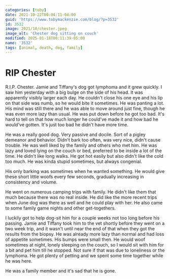 ```yaml
---
categories: [toby]
date: 2021-10-22T00:04:11-04:00
guid: 'https://www.tobymackenzie.com/blog/?p=3532'
id: 3532
image: 2021/10/chester.jpeg
image_alt: 'Chester dog sitting on couch'
modified: 2025-01-18T00:11:39-05:00
name: '3532'
tags: [animal, death, dog, family]
---
```


RIP Chester
===========

R.I.P. Chester.  Jamie and Tiffany's dog got lymphoma and it grew quickly.<!--more-->  I saw him yesterday with a big bulge on the side of his head.  It was apparently visibly larger each day.  He couldn't close his one eye and his lip on that side was numb, so he would bite it sometimes.  He was panting a lot.  His mind was still there and he was able to move around just fine, though he was even more lazy than usual.  He was put down before he got too bad.  It's hard to tell on that how much longer he could've made it and how bad he would've gotten.  It's just too bad he didn't have more time.

He was a really good dog.  Very passive and docile.  Sort of a pigley demeanor and behavior.  Didn't bark too often, was very nice, didn't cause trouble.  He was well liked by the family and others who met him.  He was lazy and loved lying on the couch or bed, preferred to be inside a lot of the time.  He didn't like long walks.  He got hot easily but also didn't like the cold too much.  He was kinda stupid sometimes, but always congenial.

His only barking was sometimes when he wanted something.  He would give these short little woofs every few seconds, gradually increasing in consistency and volume.

He went on numerous camping trips with family.  He didn't like them that much because there was no real inside.  He did like the more recent trips when June dog was there as well and he could play with her.  He also came to some family game nights and other get-togethers.

I luckily got to help dog-sit him for a couple weeks not too long before his passing. Jamie and Tiffany took him to the vet shortly before they went on a two week trip, and it wasn't until near the end of that when they got the results from the biopsy.  He was already more lazy than normal and had loss of appetite sometimes.  His bumps were small then.  He would woof sometimes at night, lonely sleeping on the couch, so I would sit with him for a bit and pet him till he stopped.  Not sure if that was due to loneliness or the lymphoma.  He got plenty of petting and we spent some time together while he was here.

He was a family member and it's sad that he is gone.
